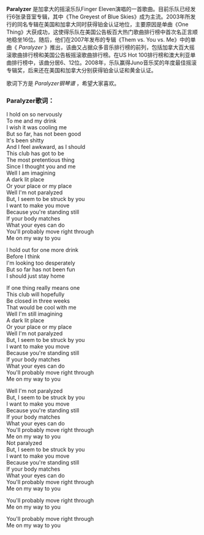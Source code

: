 

**Paralyzer** 是加拿大的摇滚乐队Finger Eleven演唱的一首歌曲。目前乐队已经发行6张录音室专辑，其中《The Greyest of
Blue Skies》成为主流。2003年所发行的同名专辑在美国和加拿大同时获得铂金认证地位，主要原因是单曲《One
Thing》大获成功，这使得乐队在美国公告板百大热门歌曲排行榜中首次名正言顺地稳坐16位。随后，他们在2007年发布的专辑《Them vs. You vs.
Me》中的单曲《 _Paralyzer_ 》推出，该曲又占据众多音乐排行榜的前列，包括加拿大百大摇滚歌曲排行榜和美国公告板摇滚歌曲排行榜。在US Hot
100排行榜和澳大利亚单曲排行榜中，该曲分居6、12位。2008年，乐队赢得Juno音乐奖的年度最佳摇滚专辑奖，后来还在美国和加拿大分别获得铂金认证和黄金认证。

  
歌词下方是 _Paralyzer钢琴谱_ ，希望大家喜欢。

### Paralyzer歌词：

I hold on so nervously  
To me and my drink  
I wish it was cooling me  
But so far, has not been good  
It's been shitty  
And I feel awkward, as I should  
This club has got to be  
The most pretentious thing  
Since I thought you and me  
Well I am imagining  
A dark lit place  
Or your place or my place  
Well I'm not paralyzed  
But, I seem to be struck by you  
I want to make you move  
Because you're standing still  
If your body matches  
What your eyes can do  
You'll probably move right through  
Me on my way to you

I hold out for one more drink  
Before I think  
I'm looking too desperately  
But so far has not been fun  
I should just stay home

If one thing really means one  
This club will hopefully  
Be closed in three weeks  
That would be cool with me  
Well I'm still imagining  
A dark lit place  
Or your place or my place  
Well I'm not paralyzed  
But, I seem to be struck by you  
I want to make you move  
Because you're standing still  
If your body matches  
What your eyes can do  
You'll probably move right through  
Me on my way to you

Well I'm not paralyzed  
But, I seem to be struck by you  
I want to make you move  
Because you're standing still  
If your body matches  
What your eyes can do  
You'll probably move right through  
Me on my way to you  
Not paralyzed  
But, I seem to be struck by you  
I want to make you move  
Because you're standing still  
If your body matches  
What your eyes can do  
You'll probably move right through  
Me on my way to you

You'll probably move right through  
Me on my way to you

You'll probably move right through  
Me on my way to you

